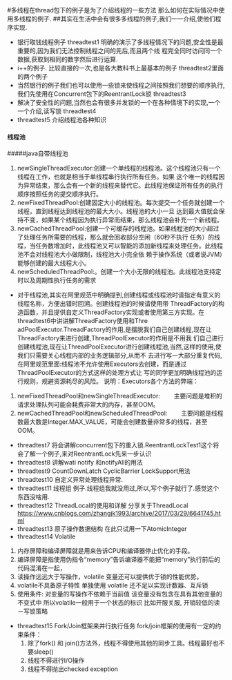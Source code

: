 #多线程在thread包下的例子是为了介绍线程的一些方法 那么如何在实际情况中使用多线程的例子.
##其实在生活中会有很多多线程的例子,我们一一介绍,使他们程序实现.
* 银行取钱线程例子 threadtest1 明确的演示了多线程情况下的问题,安全性是最重要的,因为我们无法控制线程之间的先后,而且两个线
程完全同时访问同一个数据,获取到相同的数字然后进行运算.
* i++的例子. 比较直接的一次,也是各大教科书上最基本的例子 threadtest2里面的两个例子 
* 当然银行的例子我们也可以使用一些锁来使线程之间按照我们想要的顺序执行,我们先使用在Concurrent包下的ReentrantLock锁 threadtest3
* 解决了安全性的问题,当然也会有很多并发锁的一个在各种情境下的实现,一个一个介绍,读写锁 threadtest4
* threadtest5 介绍线程池各种知识  
#### 线程池 
#####java自带线程池
1. newSingleThreadExecutor:创建一个单线程的线程池。这个线程池只有一个线程在工作，也就是相当于单线程串行执行所有任务。如果
这个唯一的线程因为异常结束，那么会有一个新的线程来替代它。此线程池保证所有任务的执行顺序按照任务的提交顺序执行。
2. newFixedThreadPool:创建固定大小的线程池。每次提交一个任务就创建一个线程，直到线程达到线程池的最大大小。线程池的大小一旦
达到最大值就会保持不变，如果某个线程因为执行异常而结束，那么线程池会补充一个新线程。
3. newCachedThreadPool:创建一个可缓存的线程池。如果线程池的大小超过了处理任务所需要的线程，那么就会回收部分空闲（60秒不执行
任务）的线程，当任务数增加时，此线程池又可以智能的添加新线程来处理任务。此线程池不会对线程池大小做限制，线程池大小完全依
赖于操作系统（或者说JVM）能够创建的最大线程大小。
4. newScheduledThreadPool:。创建一个大小无限的线程池。此线程池支持定时以及周期性执行任务的需求

* 对于线程池,其实在阿里规范中明确提到,创建线程或线程池时请指定有意义的线程名称，方便出错时回溯。创建线程池的时候请使用带
ThreadFactory的构造函数，并且提供自定义ThreadFactory实现或者使用第三方实现。在threadtest6中讲讲解ThreadFactory使用和Thre
adPoolExecutor.ThreadFactory的作用,是摆脱我们自己创建线程,现在让ThreadFactory来进行创建,ThreadPoolExecutor的作用是不用我
们自己进行创建线程池,现在让ThreadPoolExecutor进行创建线程池,当然,这样的使用,使我们只需要关心线程内部的业务逻辑部分,从而不
去进行写一大部分重复代码,在阿里规范里面:线程池不允许使用Executors去创建，而是通过ThreadPoolExecutor的方式这样的处理方式让
写的同学更加明确线程池的运行规则，规避资源耗尽的风险。 说明：Executors各个方法的弊端：
1. newFixedThreadPool和newSingleThreadExecutor:
  主要问题是堆积的请求处理队列可能会耗费非常大的内存，甚至OOM。
2. newCachedThreadPool和newScheduledThreadPool:
  主要问题是线程数最大数是Integer.MAX_VALUE，可能会创建数量非常多的线程，甚至OOM。 
* threadtest7 将会讲解concurrent包下的重入锁.ReentrantLockTest1这个将会了解一个例子,来对ReentrantLock先来一步认识
* threadtest8 讲解wati notify 和notifyAll的用法
* threadtest9 CountDownLatch CyclicBarrier LockSupport用法
* threadtest10 自定义异常处理线程异常.
* threadtest11 线程组 例子.线程组我就没用过,所以,写个例子就行了.感觉这个东西没啥用.
* threadtest12 ThreadLocal的使用和详解  分享关于ThreadLocal https://www.cnblogs.com/zhangjk1993/archive/2017/03/29/6641745.html
* threadtest13 原子操作数据结构 在此只试用一下AtomicInteger
* threadtest14 Volatile
1. 内存屏障和编译屏障就是用来告诉CPU和编译器停止优化的手段。
2. 编译屏障是指使用伪指令“memory”告诉编译器不能把“memory”执行前后的代码混淆在一起，
3. 读操作远远大于写操作，volatile 变量还可以提供优于锁的性能优势。
4. volatile不具备原子特性 单独使用 volatile 还不足以实现计数器、互斥锁
5. 使用条件: 对变量的写操作不依赖于当前值  该变量没有包含在具有其他变量的不变式中 所以volatile一般用于一个状态的标识
比如开服关服, 开销较低的读－写锁策略
*  threadtest15 Fork/Join框架来并行执行任务 
 fork/join框架的使用有一定的约束条件：
   1. 除了fork()  和  join()方法外，线程不得使用其他的同步工具。线程最好也不要sleep()
   2. 线程不得进行I/O操作
   3. 线程不得抛出checked exception
            